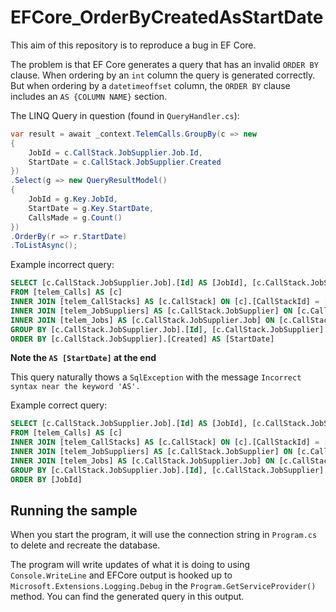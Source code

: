 ﻿# EFCore_OrderByCreatedAsStartDate

This aim of this repository is to reproduce a bug in EF Core.

The problem is that EF Core generates a query that has an invalid `ORDER BY` clause. When ordering by an `int` column the query is generated correctly. But when ordering by a `datetimeoffset` column, the `ORDER BY` clause includes an `AS {COLUMN NAME}` section.

The LINQ Query in question (found in `QueryHandler.cs`):
``` c#
var result = await _context.TelemCalls.GroupBy(c => new
{
    JobId = c.CallStack.JobSupplier.Job.Id,
    StartDate = c.CallStack.JobSupplier.Created
})
.Select(g => new QueryResultModel()
{
    JobId = g.Key.JobId,
    StartDate = g.Key.StartDate,
    CallsMade = g.Count()
})
.OrderBy(r => r.StartDate)
.ToListAsync();
```

Example incorrect query:
``` sql
SELECT [c.CallStack.JobSupplier.Job].[Id] AS [JobId], [c.CallStack.JobSupplier].[Created] AS [StartDate], COUNT(*) AS [CallsMade]
FROM [telem_Calls] AS [c]
INNER JOIN [telem_CallStacks] AS [c.CallStack] ON [c].[CallStackId] = [c.CallStack].[Id]
INNER JOIN [telem_JobSuppliers] AS [c.CallStack.JobSupplier] ON [c.CallStack].[JobSupplierId] = [c.CallStack.JobSupplier].[Id]
INNER JOIN [telem_Jobs] AS [c.CallStack.JobSupplier.Job] ON [c.CallStack.JobSupplier].[JobId] = [c.CallStack.JobSupplier.Job].[Id]
GROUP BY [c.CallStack.JobSupplier.Job].[Id], [c.CallStack.JobSupplier].[Created]
ORDER BY [c.CallStack.JobSupplier].[Created] AS [StartDate]
```

**Note the `AS [StartDate]` at the end**

This query naturally thows a `SqlException` with the message `Incorrect syntax near the keyword 'AS'.`

Example correct query:
``` sql
SELECT [c.CallStack.JobSupplier.Job].[Id] AS [JobId], [c.CallStack.JobSupplier].[Created] AS [StartDate], COUNT(*) AS [CallsMade]
FROM [telem_Calls] AS [c]
INNER JOIN [telem_CallStacks] AS [c.CallStack] ON [c].[CallStackId] = [c.CallStack].[Id]
INNER JOIN [telem_JobSuppliers] AS [c.CallStack.JobSupplier] ON [c.CallStack].[JobSupplierId] = [c.CallStack.JobSupplier].[Id]
INNER JOIN [telem_Jobs] AS [c.CallStack.JobSupplier.Job] ON [c.CallStack.JobSupplier].[JobId] = [c.CallStack.JobSupplier.Job].[Id]
GROUP BY [c.CallStack.JobSupplier.Job].[Id], [c.CallStack.JobSupplier].[Created]
ORDER BY [JobId]
```

## Running the sample
When you start the program, it will use the connection string in `Program.cs` to delete and recreate the database.

The program will write updates of what it is doing to using `Console.WriteLine` and EFCore output is hooked up to `Microsoft.Extensions.Logging.Debug` in the `Program.GetServiceProvider()` method. You can find the generated query in this output.
